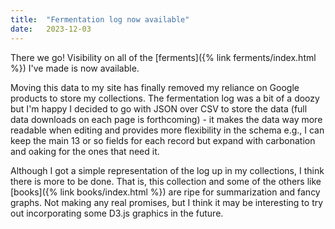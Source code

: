 ```yaml
---
title:  "Fermentation log now available"
date:   2023-12-03
---
```


There we go!
Visibility on all of the
[ferments]({% link ferments/index.html %})
I've made is now available.

Moving this data to my site has finally removed my reliance on Google products to store my collections.
The fermentation log was a bit of a doozy but I'm happy I decided to go with JSON over CSV to store the data
(full data downloads on each page is forthcoming) -
it makes the data way more readable when editing and provides more flexibility in the schema e.g.,
I can keep the main 13 or so fields for each record but expand with carbonation and oaking for the ones that need it.

Although I got a simple representation of the log up in my collections,
I think there is more to be done.
That is,
this collection and some of the others like
[books]({% link books/index.html %})
are ripe for summarization and fancy graphs.
Not making any real promises,
but I think it may be interesting to try out incorporating some D3.js graphics in the future.
